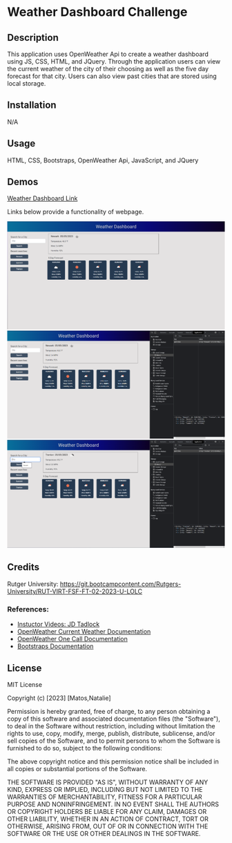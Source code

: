 # Weather Dashboard Challenge

## Description

This application uses OpenWeather Api to create a weather dashboard using JS, CSS, HTML, and JQuery. Through the application users can view the current weather of the city of their choosing as well as the five day forecast for that city. Users can also view past cities that are stored using local storage.

## Installation

N/A

## Usage

HTML, CSS, Bootstraps, OpenWeather Api, JavaScript, and JQuery

## Demos

[Weather Dashboard Link](https://nmatos12.github.io/weather_dashboard_challenge/)

Links below provide a functionality of webpage.

![Image showing functionality of the Weather Dashboard](assets/images/Weather_Dashboard.png)
![Image showing functionality of local storage in the Weather Dashboard](assets/images/Weather_Dashboard2.png)
![Image showing functionality of local storage in the Weather Dashboard](assets/images/Weather_Dashboard3.png)

## Credits

Rutger University: https://git.bootcampcontent.com/Rutgers-University/RUT-VIRT-FSF-FT-02-2023-U-LOLC

### References:
- [Instuctor Videos: JD Tadlock](https://gist.github.com/jdtdesigns/9cfe05400063902e46aa5f6faabff0ca)
- [OpenWeather Current Weather Documentation](https://openweathermap.org/current)
- [OpenWeather One Call Documentation](https://openweathermap.org/api/one-call-3)
- [Bootstraps Documentation](https://getbootstrap.com/docs/4.0/getting-started/introduction/)

## License

MIT License

Copyright (c) [2023] [Matos,Natalie]

Permission is hereby granted, free of charge, to any person obtaining a copy
of this software and associated documentation files (the "Software"), to deal
in the Software without restriction, including without limitation the rights
to use, copy, modify, merge, publish, distribute, sublicense, and/or sell
copies of the Software, and to permit persons to whom the Software is
furnished to do so, subject to the following conditions:

The above copyright notice and this permission notice shall be included in all
copies or substantial portions of the Software.

THE SOFTWARE IS PROVIDED "AS IS", WITHOUT WARRANTY OF ANY KIND, EXPRESS OR
IMPLIED, INCLUDING BUT NOT LIMITED TO THE WARRANTIES OF MERCHANTABILITY,
FITNESS FOR A PARTICULAR PURPOSE AND NONINFRINGEMENT. IN NO EVENT SHALL THE
AUTHORS OR COPYRIGHT HOLDERS BE LIABLE FOR ANY CLAIM, DAMAGES OR OTHER
LIABILITY, WHETHER IN AN ACTION OF CONTRACT, TORT OR OTHERWISE, ARISING FROM,
OUT OF OR IN CONNECTION WITH THE SOFTWARE OR THE USE OR OTHER DEALINGS IN THE
SOFTWARE.
